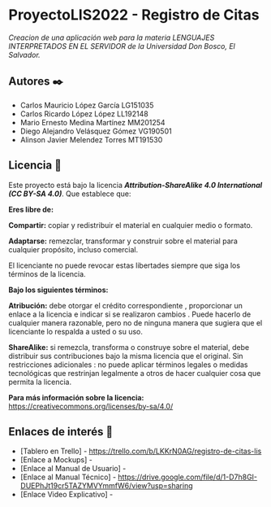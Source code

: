 # ProyectoLIS2022 - Registro de Citas

_Creacion de una aplicación web para la materia LENGUAJES INTERPRETADOS EN EL SERVIDOR de la Universidad Don Bosco, El Salvador._


## Autores ✒️

* Carlos Mauricio López García LG151035
* Carlos Ricardo López López LL192148
* Mario Ernesto Medina Martínez MM201254
* Diego Alejandro Velásquez Gómez VG190501
* Alinson Javier Melendez Torres MT191530

## Licencia :page_facing_up: 
Este proyecto está bajo la licencia **_Attribution-ShareAlike 4.0 International (CC BY-SA 4.0)_**.
Que establece que:

**Eres libre de:**

**Compartir:** copiar y redistribuir el material en cualquier medio o formato.

**Adaptarse:** remezclar, transformar y construir sobre el material para cualquier propósito, incluso comercial.

El licenciante no puede revocar estas libertades siempre que siga los términos de la licencia.

**Bajo los siguientes términos:**

**Atribución:** debe otorgar el crédito correspondiente , proporcionar un enlace a la licencia e indicar si se realizaron cambios . Puede hacerlo de cualquier manera razonable, pero no de ninguna manera que sugiera que el licenciante lo respalda a usted o su uso.

**ShareAlike:** si remezcla, transforma o construye sobre el material, debe distribuir sus contribuciones bajo la misma licencia que el original.
Sin restricciones adicionales : no puede aplicar términos legales o medidas tecnológicas que restrinjan legalmente a otros de hacer cualquier cosa que permita la licencia.

**Para más información sobre la licencia:** https://creativecommons.org/licenses/by-sa/4.0/

## Enlaces de interés 👀

* [Tablero en Trello] - https://trello.com/b/LKKrN0AG/registro-de-citas-lis
* [Enlace a Mockups] - 
* [Enlace al Manual de Usuario] - 
* [Enlace al Manual Técnico] - https://drive.google.com/file/d/1-D7h8GI-DUEPhJt19cr5TAZYMVYmmfW6/view?usp=sharing
* [Enlace Video Explicativo] - 

